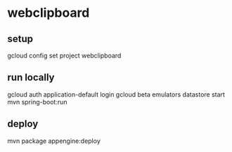 # webclipboard

## setup
gcloud config set project webclipboard

## run locally
gcloud auth application-default login
gcloud beta emulators datastore start
mvn spring-boot:run

## deploy
mvn package appengine:deploy